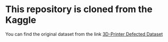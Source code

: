 # This repository is cloned from the Kaggle

You can find the original dataset from the link [3D-Printer Defected Dataset](https://www.kaggle.com/datasets/justin900429/3d-printer-defected-dataset/data)